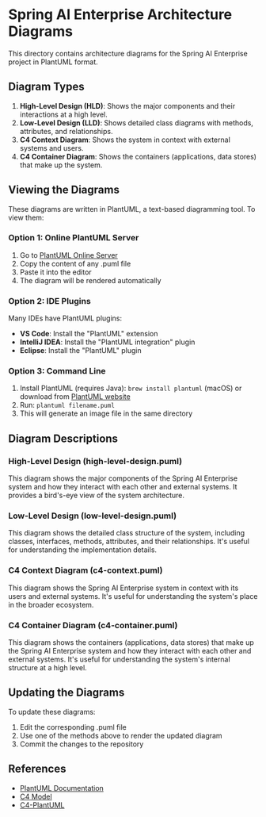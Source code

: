 # Spring AI Enterprise Architecture Diagrams

This directory contains architecture diagrams for the Spring AI Enterprise project in PlantUML format.

## Diagram Types

1. **High-Level Design (HLD)**: Shows the major components and their interactions at a high level.
2. **Low-Level Design (LLD)**: Shows detailed class diagrams with methods, attributes, and relationships.
3. **C4 Context Diagram**: Shows the system in context with external systems and users.
4. **C4 Container Diagram**: Shows the containers (applications, data stores) that make up the system.

## Viewing the Diagrams

These diagrams are written in PlantUML, a text-based diagramming tool. To view them:

### Option 1: Online PlantUML Server

1. Go to [PlantUML Online Server](https://www.plantuml.com/plantuml/uml/)
2. Copy the content of any .puml file
3. Paste it into the editor
4. The diagram will be rendered automatically

### Option 2: IDE Plugins

Many IDEs have PlantUML plugins:

- **VS Code**: Install the "PlantUML" extension
- **IntelliJ IDEA**: Install the "PlantUML integration" plugin
- **Eclipse**: Install the "PlantUML" plugin

### Option 3: Command Line

1. Install PlantUML (requires Java): `brew install plantuml` (macOS) or download from [PlantUML website](https://plantuml.com/download)
2. Run: `plantuml filename.puml`
3. This will generate an image file in the same directory

## Diagram Descriptions

### High-Level Design (high-level-design.puml)

This diagram shows the major components of the Spring AI Enterprise system and how they interact with each other and external systems. It provides a bird's-eye view of the system architecture.

### Low-Level Design (low-level-design.puml)

This diagram shows the detailed class structure of the system, including classes, interfaces, methods, attributes, and their relationships. It's useful for understanding the implementation details.

### C4 Context Diagram (c4-context.puml)

This diagram shows the Spring AI Enterprise system in context with its users and external systems. It's useful for understanding the system's place in the broader ecosystem.

### C4 Container Diagram (c4-container.puml)

This diagram shows the containers (applications, data stores) that make up the Spring AI Enterprise system and how they interact with each other and external systems. It's useful for understanding the system's internal structure at a high level.

## Updating the Diagrams

To update these diagrams:

1. Edit the corresponding .puml file
2. Use one of the methods above to render the updated diagram
3. Commit the changes to the repository

## References

- [PlantUML Documentation](https://plantuml.com/)
- [C4 Model](https://c4model.com/)
- [C4-PlantUML](https://github.com/plantuml-stdlib/C4-PlantUML)